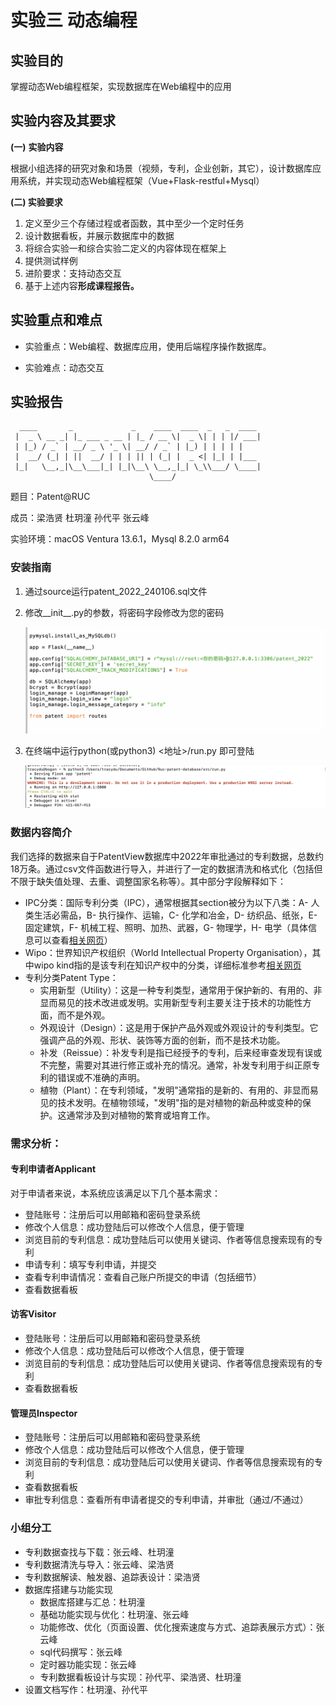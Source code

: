 # 实验三 动态编程

## 实验目的

掌握动态Web编程框架，实现数据库在Web编程中的应用

## 实验内容及其要求

**(一)**  **实验内容**

根据小组选择的研究对象和场景（视频，专利，企业创新，其它），设计数据库应用系统，并实现动态Web编程框架（Vue+Flask-restful+Mysql）

**(二) 实验要求**

1. 定义至少三个存储过程或者函数，其中至少一个定时任务
2. 设计数据看板，并展示数据库中的数据
3. 将综合实验一和综合实验二定义的内容体现在框架上
4. 提供测试样例
5. 进阶要求：支持动态交互
6. 基于上述内容**形成课程报告。**

## 实验重点和难点

- 实验重点：Web编程、数据库应用，使用后端程序操作数据库。

- 实验难点：动态交互 

## 实验报告

```
  ____       _             _    ____  ____  _   _  ____ 
 |  _ \ __ _| |_ ___ _ __ | |_ / __ \|  _ \| | | |/ ___|
 | |_) / _` | __/ _ \ '_ \| __/ / _` | |_) | | | | |    
 |  __/ (_| | ||  __/ | | | || | (_| |  _ <| |_| | |___ 
 |_|   \__,_|\__\___|_| |_|\__\ \__,_|_| \_\\___/ \____|
                               \____/                   
```

题目：Patent@RUC

成员：梁浩贤 杜玥潼 孙代平 张云峰

实验环境：macOS Ventura 13.6.1，Mysql 8.2.0 arm64

### 安装指南

1. 通过source运行patent_2022_240106.sql文件

2. 修改__init__.py的参数，将密码字段修改为您的密码

   ![配置-修改密码](./pics/配置-修改密码.png)

3. 在终端中运行python(或python3)  <地址>/run.py 即可登陆

   ![配置-运行](./pics/配置-运行.png)

### 数据内容简介

我们选择的数据来自于PatentView数据库中2022年审批通过的专利数据，总数约18万条。通过csv文件函数进行导入，并进行了一定的数据清洗和格式化（包括但不限于缺失值处理、去重、调整国家名称等）。其中部分字段解释如下：

- IPC分类：国际专利分类（IPC），通常根据其section被分为以下八类：A- 人类生活必需品，B- 执行操作、运输，C- 化学和冶金，D- 纺织品、纸张，E- 固定建筑，F- 机械工程、照明、加热、武器，G- 物理学，H- 电学（具体信息可以查看[相关网页](https://www.j-platpat.inpit.go.jp/cache/classify/patent/PMGS_HTML/jpp/IPC/en/ipcSection/ipcSection_en.html)）
- Wipo：世界知识产权组织（World Intellectual Property Organisation），其中wipo kind指的是该专利在知识产权中的分类，详细标准参考[相关网页](https://www.wipo.int/classifications/ipc/en/)
- 专利分类Patent Type：
  - 实用新型（Utility）：这是一种专利类型，通常用于保护新的、有用的、非显而易见的技术改进或发明。实用新型专利主要关注于技术的功能性方面，而不是外观。
  - 外观设计（Design）：这是用于保护产品外观或外观设计的专利类型。它强调产品的外观、形状、装饰等方面的创新，而不是技术功能。
  - 补发（Reissue）：补发专利是指已经授予的专利，后来经审查发现有误或不完整，需要对其进行修正或补充的情况。通常，补发专利用于纠正原专利的错误或不准确的声明。
  - 植物（Plant）：在专利领域，"发明"通常指的是新的、有用的、非显而易见的技术发明。在植物领域，"发明"指的是对植物的新品种或变种的保护。这通常涉及到对植物的繁育或培育工作。

### 需求分析：

#### 专利申请者Applicant

对于申请者来说，本系统应该满足以下几个基本需求：

- 登陆账号：注册后可以用邮箱和密码登录系统
- 修改个人信息：成功登陆后可以修改个人信息，便于管理
- 浏览目前的专利信息：成功登陆后可以使用关键词、作者等信息搜索现有的专利
- 申请专利：填写专利申请，并提交
- 查看专利申请情况：查看自己账户所提交的申请（包括细节）
- 查看数据看板

#### 访客Visitor

- 登陆账号：注册后可以用邮箱和密码登录系统
- 修改个人信息：成功登陆后可以修改个人信息，便于管理
- 浏览目前的专利信息：成功登陆后可以使用关键词、作者等信息搜索现有的专利
- 查看数据看板

#### 管理员Inspector

- 登陆账号：注册后可以用邮箱和密码登录系统
- 修改个人信息：成功登陆后可以修改个人信息，便于管理
- 浏览目前的专利信息：成功登陆后可以使用关键词、作者等信息搜索现有的专利
- 查看数据看板
- 审批专利信息：查看所有申请者提交的专利申请，并审批（通过/不通过）

### 小组分工

- 专利数据查找与下载：张云峰、杜玥潼
- 专利数据清洗与导入：张云峰、梁浩贤
- 专利数据解读、触发器、追踪表设计：梁浩贤
- 数据库搭建与功能实现
  - 数据库搭建与汇总：杜玥潼
  - 基础功能实现与优化：杜玥潼、张云峰
  - 功能修改、优化（页面设置、优化搜索速度与方式、追踪表展示方式）：张云峰
  - sql代码撰写：张云峰
  - 定时器功能实现：张云峰
  - 专利数据看板设计与实现：孙代平、梁浩贤、杜玥潼
- 设置文档写作：杜玥潼、孙代平

